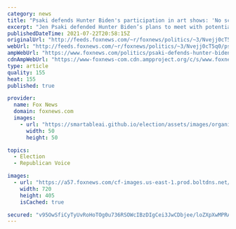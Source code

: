 ```yaml
---
category: news
title: "Psaki defends Hunter Biden's participation in art shows: 'No scenario' in which buyers can 'provide influence'"
excerpt: "Jen Psaki defended Hunter Biden’s plans to meet with potential buyers of his art, saying the buyers will be anonymous, which will prevent appearance of any \"undue influence\" in the administration."
publishedDateTime: 2021-07-22T20:58:15Z
originalUrl: "http://feeds.foxnews.com/~r/foxnews/politics/~3/Nvejj0cT5q0/psaki-defends-hunter-biden-art-shows"
webUrl: "http://feeds.foxnews.com/~r/foxnews/politics/~3/Nvejj0cT5q0/psaki-defends-hunter-biden-art-shows"
ampWebUrl: "https://www.foxnews.com/politics/psaki-defends-hunter-biden-art-shows.amp"
cdnAmpWebUrl: "https://www-foxnews-com.cdn.ampproject.org/c/s/www.foxnews.com/politics/psaki-defends-hunter-biden-art-shows.amp"
type: article
quality: 155
heat: 155
published: true

provider:
  name: Fox News
  domain: foxnews.com
  images:
    - url: "https://smartableai.github.io/election/assets/images/organizations/foxnews.com-50x50.jpg"
      width: 50
      height: 50

topics:
  - Election
  - Republican Voice

images:
  - url: "https://a57.foxnews.com/cf-images.us-east-1.prod.boltdns.net/v1/static/694940094001/126c9819-8d0a-4ed3-93c2-92db2694a67e/ff2a850f-4b38-400e-9564-ab1439b2cf08/1280x720/match/720/405/image.jpg?ve=1&tl=1"
    width: 720
    height: 405
    isCached: true

secured: "v95OwSfiCyTyUvRoHoTOg0u736RSOWcIBzDIgCei3JwCDbjee/loZXpXwMPRAnqDDS141VoroZkaG6MOoliqKMzTM3CjatOjpAtrOnK8RtbaFB845c895my1H9sTjcYhGbkIfOtKRUcS8gFNxabW7uS6rpYcB9NesnyNtPSZ6qsT1NRBSljZ3dQayt24Bp8+qKxa9Wy9pCuqwBo5WSTCz5LKxlqu8jLvDbVuWamvtvUi3E0qHxIL4WpJgO7ysiAfc3QU7ObE/7+ZRGxKOHhGqqNZV7fj9JoWqmrfBlokMzSsZOEjf2l/XPCKCr1nSxWooIwQPNJt1Fx/sy7wwkfZ6euznvipodw/c33Rof6W5ic=;qdhc5nZE9fE1yP1TSaubMQ=="
---
```


